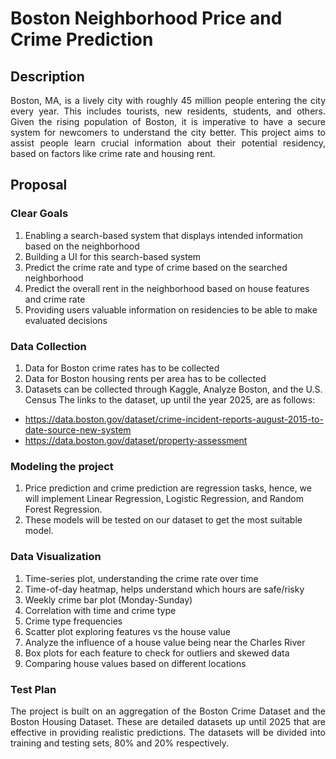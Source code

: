 # Boston Neighborhood Price and Crime Prediction

## Description

<p align="justify"> Boston, MA, is a lively city with roughly 45 million people entering the city every year. This includes tourists, new residents, students, and others. Given the rising population of Boston, it is imperative to have a secure system for newcomers to understand the city better. This project aims to assist people learn crucial information about their potential residency, based on factors like crime rate and housing rent.</p>

## Proposal

### Clear Goals

1. Enabling a search-based system that displays intended information based on the neighborhood
2. Building a UI for this search-based system
3. Predict the crime rate and type of crime based on the searched neighborhood
4. Predict the overall rent in the neighborhood based on house features and crime rate
5. Providing users valuable information on residencies to be able to make evaluated decisions

### Data Collection

1. Data for Boston crime rates has to be collected
2. Data for Boston housing rents per area has to be collected
3. Datasets can be collected through Kaggle, Analyze Boston, and the U.S. Census
   The links to the dataset, up until the year 2025, are as follows:

- https://data.boston.gov/dataset/crime-incident-reports-august-2015-to-date-source-new-system
- https://data.boston.gov/dataset/property-assessment

### Modeling the project

1. Price prediction and crime prediction are regression tasks, hence, we will implement Linear Regression, Logistic Regression, and Random Forest Regression.
2. These models will be tested on our dataset to get the most suitable model.

### Data Visualization

1. Time-series plot, understanding the crime rate over time
2. Time-of-day heatmap, helps understand which hours are safe/risky
3. Weekly crime bar plot (Monday-Sunday)
4. Correlation with time and crime type
5. Crime type frequencies
6. Scatter plot exploring features vs the house value
7. Analyze the influence of a house value being near the Charles River
8. Box plots for each feature to check for outliers and skewed data
9. Comparing house values based on different locations

### Test Plan

<p align="justify">The project is built on an aggregation of the Boston Crime Dataset and the Boston Housing Dataset. These are detailed datasets up until 2025 that are effective in providing realistic predictions. The datasets will be divided into training and testing sets, 80% and 20% respectively.</p>
